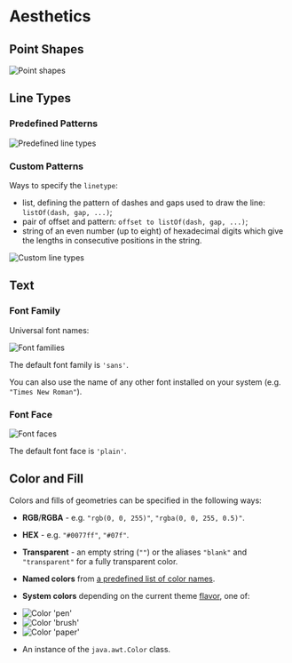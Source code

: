 # Aesthetics

## Point Shapes

![Point shapes](aesthetics_shape.png)

## Line Types

### Predefined Patterns

![Predefined line types](aesthetics_linetype.png)

### Custom Patterns

Ways to specify the `linetype`:

- list, defining the pattern of dashes and gaps used to draw the line: `listOf(dash, gap, ...)`;
- pair of offset and pattern: `offset to listOf(dash, gap, ...)`;
- string of an even number (up to eight) of hexadecimal digits which give the lengths in consecutive positions in the string.

![Custom line types](aesthetics_custom_linetype.png)

## Text

### Font Family

Universal font names:

![Font families](aesthetics_font_family.png)

The default font family is `'sans'`.

You can also use the name of any other font installed on your system (e.g. `"Times New Roman"`).

### Font Face

![Font faces](aesthetics_font_face.png)

The default font face is `'plain'`.

## Color and Fill

Colors and fills of geometries can be specified in the following ways:

- **RGB**/**RGBA** - e.g. `"rgb(0, 0, 255)"`, `"rgba(0, 0, 255, 0.5)"`.

- **HEX** - e.g. `"#0077ff"`, `"#07f"`.

- **Transparent** - an empty string (`""`) or the aliases `"blank"` and `"transparent"` for a fully transparent color.

- **Named colors** from <a href="named_colors.md">a predefined list of color names</a>.

- **System colors** depending on the current theme <a href="presentation_options.md#color-schemes-flavors">flavor</a>, one of:

  <list columns="3">
      <li>
          <img alt="Color 'pen'" src="aesthetics_color_pen.png"/>
      </li>
      <li>
          <img alt="Color 'brush'" src="aesthetics_color_brush.png"/>
      </li>
      <li>
          <img alt="Color 'paper'" src="aesthetics_color_paper.png"/>
      </li>
  </list>

- An instance of the `java.awt.Color` class.